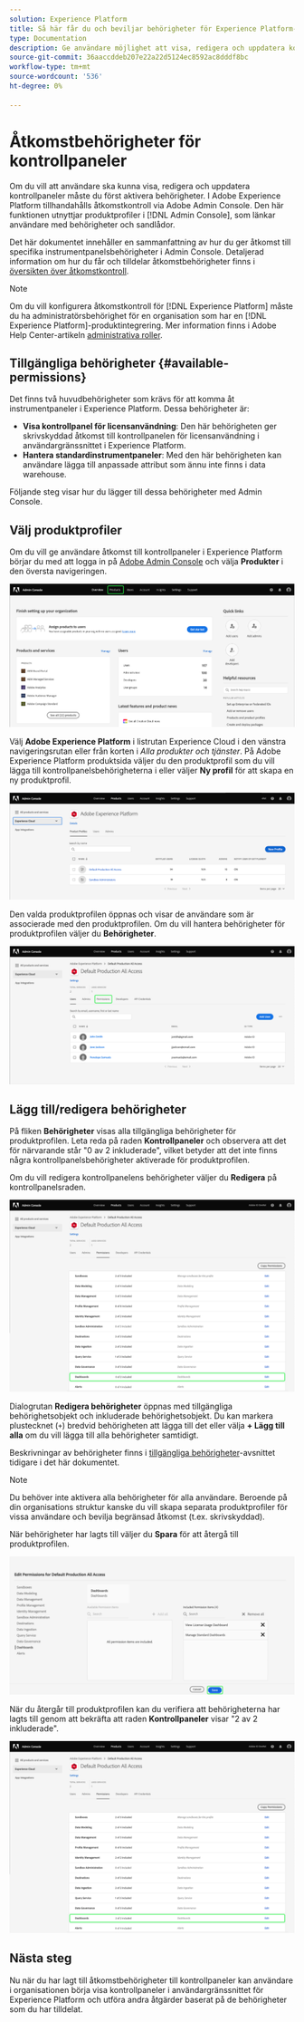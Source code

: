 ```yaml
---
solution: Experience Platform
title: Så här får du och beviljar behörigheter för Experience Platform-kontrollpaneler
type: Documentation
description: Ge användare möjlighet att visa, redigera och uppdatera kontrollpaneler i Experience Platform med Adobe Admin Console.
source-git-commit: 36aaccddeb207e22a22d5124ec8592ac8dddf8bc
workflow-type: tm+mt
source-wordcount: '536'
ht-degree: 0%

---
```



# Åtkomstbehörigheter för kontrollpaneler

Om du vill att användare ska kunna visa, redigera och uppdatera kontrollpaneler måste du först aktivera behörigheter. I Adobe Experience Platform tillhandahålls åtkomstkontroll via Adobe Admin Console. Den här funktionen utnyttjar produktprofiler i [!DNL Admin Console], som länkar användare med behörigheter och sandlådor.

Det här dokumentet innehåller en sammanfattning av hur du ger åtkomst till specifika instrumentpanelsbehörigheter i Admin Console. Detaljerad information om hur du får och tilldelar åtkomstbehörigheter finns i [översikten över åtkomstkontroll](../access-control/home.md).

>[!NOTE]
>
>Om du vill konfigurera åtkomstkontroll för [!DNL Experience Platform] måste du ha administratörsbehörighet för en organisation som har en [!DNL Experience Platform]-produktintegrering. Mer information finns i Adobe Help Center-artikeln [administrativa roller](https://helpx.adobe.com/enterprise/using/admin-roles.html).

## Tillgängliga behörigheter {#available-permissions}

Det finns två huvudbehörigheter som krävs för att komma åt instrumentpaneler i Experience Platform. Dessa behörigheter är:

* **Visa kontrollpanel för licensanvändning**: Den här behörigheten ger skrivskyddad åtkomst till kontrollpanelen för licensanvändning i användargränssnittet i Experience Platform.
* **Hantera standardinstrumentpaneler**: Med den här behörigheten kan användare lägga till anpassade attribut som ännu inte finns i data warehouse.

Följande steg visar hur du lägger till dessa behörigheter med Admin Console.

## Välj produktprofiler

Om du vill ge användare åtkomst till kontrollpaneler i Experience Platform börjar du med att logga in på [Adobe Admin Console](https://adminconsole.adobe.com) och välja **Produkter** i den översta navigeringen.

![](images/admin-console/admin-console-overview.png)

Välj **Adobe Experience Platform** i listrutan Experience Cloud i den vänstra navigeringsrutan eller från korten i *Alla produkter och tjänster*. På Adobe Experience Platform produktsida väljer du den produktprofil som du vill lägga till kontrollpanelsbehörigheterna i eller väljer **Ny profil** för att skapa en ny produktprofil.

![](images/admin-console/products.png)

Den valda produktprofilen öppnas och visar de användare som är associerade med den produktprofilen. Om du vill hantera behörigheter för produktprofilen väljer du **Behörigheter**.

![](images/admin-console/product-users.png)

## Lägg till/redigera behörigheter

På fliken **Behörigheter** visas alla tillgängliga behörigheter för produktprofilen. Leta reda på raden **Kontrollpaneler** och observera att det för närvarande står &quot;0 av 2 inkluderade&quot;, vilket betyder att det inte finns några kontrollpanelsbehörigheter aktiverade för produktprofilen.

Om du vill redigera kontrollpanelens behörigheter väljer du **Redigera** på kontrollpanelsraden.

![](images/admin-console/product-permissions.png)

Dialogrutan **Redigera behörigheter** öppnas med tillgängliga behörighetsobjekt och inkluderade behörighetsobjekt. Du kan markera plustecknet (`+`) bredvid behörigheten att lägga till det eller välja **+ Lägg till alla** om du vill lägga till alla behörigheter samtidigt.

Beskrivningar av behörigheter finns i [tillgängliga behörigheter](#available-permissions)-avsnittet tidigare i det här dokumentet.

>[!NOTE]
>
>Du behöver inte aktivera alla behörigheter för alla användare. Beroende på din organisations struktur kanske du vill skapa separata produktprofiler för vissa användare och bevilja begränsad åtkomst (t.ex. skrivskyddad).

När behörigheter har lagts till väljer du **Spara** för att återgå till produktprofilen.

![](images/admin-console/dashboard-permissions.png)

När du återgår till produktprofilen kan du verifiera att behörigheterna har lagts till genom att bekräfta att raden **Kontrollpaneler** visar &quot;2 av 2 inkluderade&quot;.

![](images/admin-console/product-permissions-included.png)

## Nästa steg

Nu när du har lagt till åtkomstbehörigheter till kontrollpaneler kan användare i organisationen börja visa kontrollpaneler i användargränssnittet för Experience Platform och utföra andra åtgärder baserat på de behörigheter som du har tilldelat.